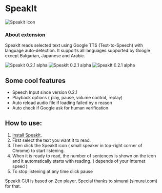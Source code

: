 # SpeakIt

![SpeakIt Icon](https://github.com/skechboy/SpeakIt/blob/master/images/icon.png?raw=true)

### About extension

SpeakIt reads selected text using Google TTS (Text-to-Speech) with language auto-detection. It supports all languages supported by Google except Bulgarian, Japanese and Arabic. 

![Speakit 0.2.1 alpha](https://github.com/skechboy/SpeakIt/blob/master/gallery/speakit_1.jpg?raw=true)
![SpeakIt 0.2.1 alpha](https://github.com/skechboy/SpeakIt/blob/master/gallery/speakit_2.jpg?raw=true)
![SpeakIt 0.2.1 alpha](https://github.com/skechboy/SpeakIt/blob/master/gallery/speakit_3.jpg?raw=true)

## Some cool features

* Speech Input since version 0.2.1
* Playback options ( play, pause, volume control, replay)
* Auto reload audio file if loading failed by x reason
* Auto check if Google ask for human verification

## How to use:

1. [Install SpeakIt](http://goo.gl/1NCiK).
2. First select the text you want it to read.
3. Then click the SpeakIt icon ( small speaker in top-right corner of Chrome) to start listening.
4. When it is ready to read, the number of sentences is shown on the icon and it automatically starts with reading. ( depends of your Internet speed )
5. To stop listening at any time click pause

SpeakIt GUI is based on Zen player. Special thanks to simurai (simurai.com) for that.